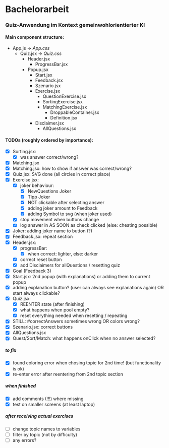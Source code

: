 # Bachelorarbeit

### Quiz-Anwendung im Kontext gemeinwohlorientierter KI

#### Main component structure:

* App.js -> *App.css*
    * Quiz.jsx -> *Quiz.css*
        * Header.jsx
            * ProgressBar.jsx
        * Popup.jsx
            * Start.jsx
            * Feedback.jsx
            * Szenario.jsx
            * Exercise.jsx
                * QuestionExercise.jsx
                * SortingExercise.jsx
                * MatchingExercise.jsx
                    * DroppableContainer.jsx
                    * Definition.jsx
            * Disclaimer.jsx
                * AllQuestions.jsx


#### TODOs (roughly ordered by importance):

* [x] Sorting.jsx:
    * [x] was answer correct/wrong?
* [x] Matching.jsx
* [x] Matching.jsx: how to show if answer was correct/wrong?
* [x] Quiz.jsx: SVG done (all circles in correct place)
* [x] Exercise.jsx: 
    * [x] joker behaviour:
        * [x] NewQuestions Joker
        * [x] Tipp Joker
        * [x] NOT clickable after selecting answer
        * [x] adding joker amount to Feedback
        * [x] adding Symbol to svg (when joker used)
    * [x] stop movement when buttons change
    * [x] log answer in AS SOON as check clicked (else: cheating possible)
* [x] Joker: adding joker name to button (?)
* [x] Feedback.jsx: repeat section
* [x] Header.jsx:
    * [x] progressBar:
        * [x] when correct: lighter, else: darker
    * [x] correct reset button
    * [x] add Disclaimers for allQuestions / resetting quiz
* [x] Goal (Feedback 3)
* [x] Start.jsx: 2nd popup (with explanations) or adding them to current popup
* [x] adding explanation button? (user can always see explanations again) OR start always clickable?
* [x] Quiz.jsx: 
    * [x] REENTER state (after finishing)
    * [x] what happens when pool empty?
    * [x] reset everything needed when resetting / repeating
* [x] STILL: #correctAnswers sometimes wrong OR colors wrong?
* [x] Szenario.jsx: correct buttons
* [x] AllQuestions.jsx
* [x] Quest/Sort/Match: what happens onClick when no answer selected?

##### to fix

* [x] found coloring error when chosing topic for 2nd time! (but functionality is ok)
* [x] re-enter error after reentering from 2nd topic section
  
##### when finished

* [x] add comments (!!!) where missing
* [x] test on smaller screens (at least laptop)

##### after receiving actual exercises

* [ ] change topic names to variables
* [ ] filter by topic (not by difficulty)
* [ ] any errors?